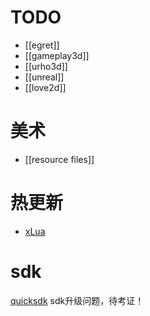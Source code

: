 # TODO
- [[egret]]
- [[gameplay3d]]
- [[urho3d]]
- [[unreal]]
- [[love2d]]

# 美术
- [[resource files]]

# 热更新
- [xLua](https://github.com/Tencent/xLua/issues/14)

# sdk
[quicksdk](http://www.quicksdk.net/index.html) sdk升级问题，待考证！